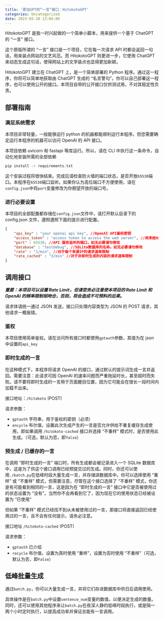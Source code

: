 ```yaml
---
title: '更加GPT的“一言”接口：HitokotoGPT'
categories: Uncategorized
date: 2023-05-20 13:04:00
---
```

HitokotoGPT 是我一时兴起做的一个简单小脚本，用来提供一个基于 ChatGPT 的 “一言” 接口。

这个原版所谓的 “一言” 接口是一个项目，它在每一次请求 API 时都会返回一句话，用来装点网站的文艺风范。而 HitokotoGPT 则更进一步，它使用 ChatGPT 来动态生成这句话，使得网站上的文学装点也显得更加新颖。

HitokotoGPT 建立在 ChatGPT 上，是一个简单部署的 Python 程序。通过这一程序，你将可以简单地获取由 ChatGPT 生成的 “名言警句”。你可以自己部署这一程序，也可以使用公开的接口。本项目自带的公开接口仅供测试用，不对其稳定性负责。

## 部署指南

### 满足系统需求

本项目非常轻量，一般能够运行 python 的机器都能顺利运行本程序。但您需要确定运行本程序的机器可以访问 OpenAI 的 API 接口。

本项目依赖 uvicorn 和 fastapi 等库运行。所以，请在 CLI 中执行这一条命令，自动化地安装所需的全部依赖

```bash
pip install -r requirements.txt
```

这个安装过程将很快结束。完成后请检查防火墙的端口状态，是否开放`65530`端口。本程序在`65530`端口监听。如果你认为高位端口不方便使用，请在`config.json`中将`port`变量修改为你期望开放的端口号。

### 进行必要设置

本项目的全部配置都存储在`config.json`文件中，请打开默认目录下的 config.json 文件，遵照遵照下面的提示进行配置。

```json
{
    "api_key" : "your openai api key", //OpenAI API鉴权密钥
    "access_token" : "access token to access the web server", //用来给HitokotoGPT接口鉴权的密钥
    "port" : 65530, //API 服务监听的端口，如无必要请勿修改
    "database" : "testdebug", //SQLite数据库的名称。如无必要请勿修改
    "rate" : "1/min", //对于每个来源IP的请求速率限制
    "rate_cached" : "3/min" //对于非即时生成的内容的请求速率限制
}
```

## 调用接口

***重要：本项目可以设置 Rate Limit，但请您务必注意使本项目的 Rate Limit 和 OpenAI 的频率限制相吻合，否则，将会造成不可预料的后果。***

请求体请统一通过 JSON 发送，接口只处理内容类型为 JSON 的 POST 请求，其他请求一概报错。

### 鉴权

本项目使用简单鉴权。请在访问所有接口时都使用`gptauth`参数，其值为在 json 中设置的`api_key`

### 即时生成的一言

在这种模式下，本程序将请求 OpenAI 的接口，通过默认的提示词生成一言并返回。需要注意：此请求可因 OpenAI 的速率问题而严重拖延时长，甚至超时而失败。请不要将即时生成的一言用于页面醒目位置，因为它可能会在很长一段时间内加载不出来。

接口地址：`/hitokoto` (POST)

请求参数：

* `gptauth` 字符串，用于鉴权的密钥（必须）
* `encycle` 布尔值，设置此次生成产生的一言是否允许供给不重复缓存生成使用，即如果调用 `/hitokoto-cached` 接口并选择 “不重样” 模式时，是否使用此生成。（可选，默认为否，即`false`）

### 预生成 / 已缓存的一言

在调用 “即时生成的一言” 端口时，所有生成都会被记录进入一个 SQLite 数据库中，这是为了供这个接口调用已经预提交过的生成。同时，你还可以使用`./batch.py`在低峰时段大量生成一言，并存储进数据库中。你可以选择使用 “重样” 或 “不重样” 模式，但需要注意，尽管在这个接口选择了 “不重样” 模式，你还是有可能看到相同的一言，这是因为在 “即时生成的一言” 接口中它是否被使用过的状态设置为 “没有”。当然你不会再看到它了，因为现在它的使用状态已经被设置为 “已使用”

但如果 “不重样” 模式已经找不到从未被使用过的一言，那接口将直接返回已经使用过的一言，且不会有任何提示，请务必注意。

接口地址 `/hitokoto-cached` (POST)

请求参数：

* `gptauth` 已介绍
* `recycle` 布尔值，设置为真时使用 “重样”，设置为否时使用 “不重样”（可选，默认为否，即`False`）

## 低峰批量生成

通过`batch.py`，你可以大量生成一言，并将它们存进数据库中供日后调用使用。

具体操作是在`batch.py`中设置`sentence_num`变量的数值，以便决定生成的数量。同时，还可以使用其他程序来让`batch.py`在夜深人静的低峰时段执行，或是隔一两个小时定时执行，以提高成功率并保证总能有一言调用。

